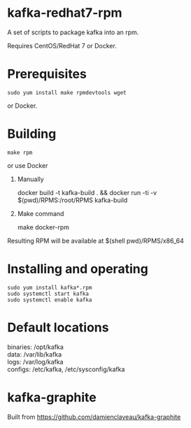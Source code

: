 # kafka-redhat7-rpm

A set of scripts to package kafka into an rpm.

Requires CentOS/RedHat 7 or Docker.

# Prerequisites

    sudo yum install make rpmdevtools wget

or Docker.

# Building

    make rpm

or use Docker

1. Manually

    docker build -t kafka-build . && docker run -ti -v $(pwd)/RPMS:/root/RPMS kafka-build

2. Make command

    make docker-rpm

Resulting RPM will be available at $(shell pwd)/RPMS/x86_64

# Installing and operating

    sudo yum install kafka*.rpm
    sudo systemctl start kafka
    sudo systemctl enable kafka

# Default locations

binaries: /opt/kafka  
data:     /var/lib/kafka  
logs:     /var/log/kafka  
configs:  /etc/kafka, /etc/sysconfig/kafka  

# kafka-graphite

Built from https://github.com/damienclaveau/kafka-graphite
